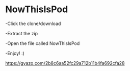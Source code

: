 # NowThisIsPod

-Click the clone/download


-Extract the zip


-Open the file called NowThisIsPod


-Enjoy! :)


https://gyazo.com/2b8c6aa52fc29a712b11b4fa692cfa28
